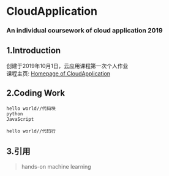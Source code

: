 # CloudApplication  
### An individual coursework of cloud application 2019  

## 1.Introduction  
创建于2019年10月1日，云应用课程第一次个人作业  
课程主页: [Homepage of CloudApplication](https://secure.ecs.soton.ac.uk/module/1920/COMP6244/38703/)  

## 2.Coding Work  
```
hello world//代码块
python
JavaScript
```
`hello world//代码行`  

## 3.引用  
> hands-on machine learning


